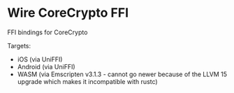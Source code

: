 # Wire CoreCrypto FFI

FFI bindings for CoreCrypto

Targets:
* iOS (via UniFFI)
* Android (via UniFFI)
* WASM (via Emscripten v3.1.3 - cannot go newer because of the LLVM 15 upgrade which makes it incompatible with rustc)
